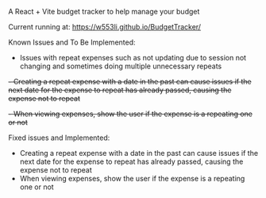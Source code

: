 A React + Vite budget tracker to help manage your budget

Current running at: https://w553li.github.io/BudgetTracker/


Known Issues and To Be Implemented:

- Issues with repeat expenses such as not updating due to session not changing and sometimes doing multiple unnecessary repeats 

~~- Creating a repeat expense with a date in the past can cause issues if the next date for the expense to repeat has already passed, causing the expense not to repeat~~

~~- When viewing expenses, show the user if the expense is a repeating one or not~~

Fixed issues and Implemented:
- Creating a repeat expense with a date in the past can cause issues if the next date for the expense to repeat has already passed, causing the expense not to repeat
- When viewing expenses, show the user if the expense is a repeating one or not 
